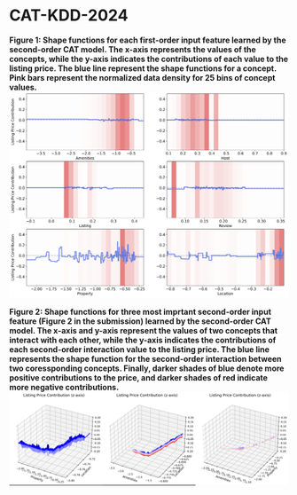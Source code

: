# CAT-KDD-2024
**Figure 1: Shape functions for each first-order input feature learned by the second-order CAT model. The x-axis represents the values of the concepts, while the y-axis indicates the contributions of each value to the listing price. The blue line represent the shape functions for a concept. Pink bars represent the normalized data density for 25 bins of concept values.**
![Figure 1](./airbnb_shape_functions.png)

**Figure 2: Shape functions for three most imprtant second-order input feature (Figure 2 in the submission) learned by the second-order CAT model. The x-axis and y-axis represent the values of two concepts that interact with each other, while the y-axis indicates the contributions of each second-order interaction value to the listing price. The blue line represents the shape function for the second-order interaction between two coressponding concepts. Finally, darker shades of blue denote more positive contributions to the price, and darker shades of red indicate more negative contributions.**
![Figure 2](./airbnb_shape_functions_order2.png)
